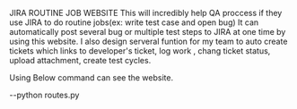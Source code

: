 JIRA ROUTINE JOB WEBSITE
This will incredibly help QA proccess if they use JIRA to do routine jobs(ex: write test case and open bug)
It can automatically post several bug or multiple test steps to JIRA at one time by using this website.
I also design serveral funtion for my team to auto create tickets which links to developer's ticket, log work , chang ticket status, upload attachment, create test cycles.

Using Below command can see the website.

--python routes.py

